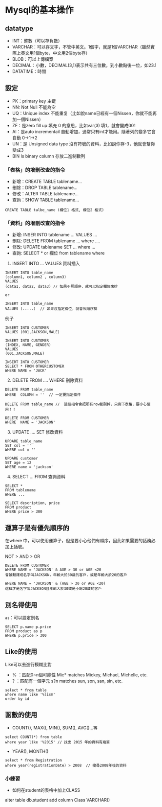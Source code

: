 # Mysql的基本操作


## datatype 

- INT：整數（可以存負數）
- VARCHAR：可以存文字，不管中英文。1個字，就是1個VARCHAR（雖然實際上英文用1個byte，中文用2個byte存）
- BLOB：可以上傳檔案
- DECIMAL：小數，DECIMAL(3,1)表示共有三位數，到小數點後一位，如23.1
- DATATIME：時間

## 設定

- PK：primary key 主鍵
- NN: Not Null 不能為空
- UQ：Unique index 不能重复（比如說name已經有一個Nissen，你就不能再加一個Nissen）
- ZF：是zero fill up 填充 0 的意思，比如var(3) 填1，就會變成001
- AI：是auto incrementail 自動增加，通常只有int才能用。隨著列的變多它會自動 0->1->2
- UN：是 Unsigned data type 沒有符號的資料，比如說你存-3，他就會幫你變成3
- BIN Is binary column 存放二進制數列

### 「表格」的增刪改查的指令

- 新增：CREATE TABLE tablename...
- 刪除：DROP TABLE tablename...
- 修改：ALTER TABLE tablename...
- 查詢：SHOW TABLE tablename...

```
CREATE TABLE talbe_name (欄位1 格式, 欄位2 格式)
```

### 「資料」的增刪改查的指令

- 新增: INSER INTO tablename ... VALUES ...
- 刪除: DELETE FROM tablename ... where ....
- 修改: UPDATE tablename SET ... where ...
- 查詢: SELECT * or 欄位 from tablename where

1. INSERT INTO ... VALUES  資料插入

```
INSERT INTO table_name
(column1, column2 , column3)
VALUES
(data1, data2, data3) // 如果不照順序，就可以指定欄位來排

or 

INSERT INTO table_name
VALUES (.....)  // 如果沒指定欄位，就會照順序排
```

例子

```
INSERT INTO CUSTOMER
VALUES (001,JACKSON,MALE)

INSERT INTO CUSTOMER
(INDEX, NAME, GENDER)
VALUES
(001,JACKSON,MALE)

INSERT INTO CUSTOMER
SELECT * FROM OTHERCUSTOMER
WHERE NAME = 'JACK'
```


2. DELETE FROM .... WHERE 刪除資料

```
DELETE FROM table_name 
WHERE  COLUMN = ''  // 一定要指定條件

DELETE FROM table_name //  這個指令會把所有row都刪掉，只剩下表格，要小心使用！！
```

```
DELETE FROM CUSTOMER
WHERE  NAME = 'JACKSON'
```

3. UPDATE .... SET  修改資料

```
UPDARE table_name
SET col = ''
WHERE col = ''

```
```
UPDARE customer
SET age = 12
WHERE name = 'jackson'
```

4. SELECT ... FROM 查詢資料

```
SELECT * 
FROM tablename
WHERE ...  
```

```
SELECT description, price
FROM product 
WHERE price > 300
```

## 運算子是有優先順序的

在where 中，可以使用運算子，但是要小心他們有順序，因此如果需要的話務必加上括號。

NOT > AND > OR 

```
DELETE FROM CUSTOMER
WHERE NAME = 'JACKSON' & AGE > 30 or AGE <20  
會被翻譯成名字叫JACKSON，年齡大於30歲的客戶，或是年齡大於20的客戶

WHERE NAME = 'JACKSON' & (AGE > 30 or AGE <20)
這樣才是名字叫JACKSON且年齡大於30或是小餘20歲的客戶

```

## 別名得使用

`as`：可以設定別名

```
SELECT p.name p.price
FROM product as p 
WHERE p.price > 300
```

## Like的使用

Like可以去進行模糊比對

- % ：匹配0~n個可能性 Mic* matches Mickey, Michael, Michelle, etc.
- ? ：匹配有一個字元 s?n matches sun, son, san, sin, etc.

```
select * from table
where name like '%lism'
order by id
```

## 函數的使用

- COUNT(), MAX(), MIN(), SUM(), AVG()…等


```
select COUNT(*) from table
where year like '%2015' // 找出 2015 年的資料有幾筆
```
- YEAR(), MONTH()

```
select * from Registration
where year(registrationDate) > 2008  // 搜尋2008年後的資料
```

### 小練習

- 如何在student的表格中加上CLASS

alter table db.student 
add column Class VARCHAR()

